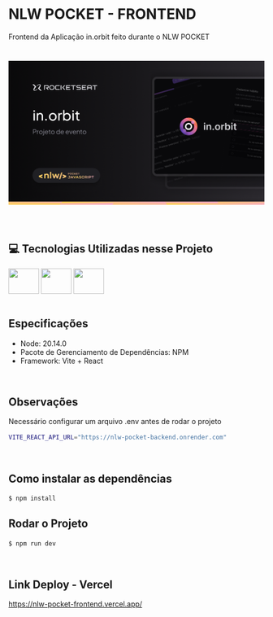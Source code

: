 # NLW POCKET - FRONTEND
Frontend da Aplicação in.orbit feito durante o NLW POCKET

<h1 align="center">
  <img alt="NLW" title="NLW" width="700" src=".github/app.png" />
</h1>


<br>

## 💻 Tecnologias Utilizadas nesse Projeto
<div style="display: inline_block">
  <img align="center" height="50" width="60" src="https://cdn.jsdelivr.net/gh/devicons/devicon/icons/react/react-original.svg">
  <img align="center" height="50" width="60" src="https://cdn.jsdelivr.net/gh/devicons/devicon@latest/icons/tailwindcss/tailwindcss-original-wordmark.svg">
  <img align="center" height="50" width="60" src="https://cdn.jsdelivr.net/gh/devicons/devicon@latest/icons/typescript/typescript-original.svg">
</div>

<br>

## Especificações
- Node: 20.14.0
- Pacote de Gerenciamento de Dependências: NPM
- Framework: Vite + React

<br>

## Observações
Necessário configurar um arquivo .env antes de rodar o projeto
```bash
VITE_REACT_API_URL="https://nlw-pocket-backend.onrender.com"
```

<br>

## Como instalar as dependências
```bash
$ npm install
```

## Rodar o Projeto
```bash
$ npm run dev
```

<br>

## Link Deploy - Vercel
https://nlw-pocket-frontend.vercel.app/